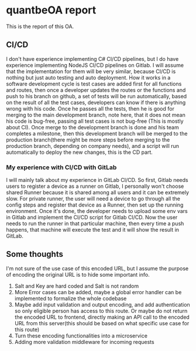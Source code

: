 # quantbeOA report
This is the report of this OA.

## CI/CD ##
I don't have experience implementing C# CI/CD pipelines, but I do have experience implementing NodeJS CI/CD pipelines on Gitlab. I will assume that the implementation for them will be very similar, because CI/CD is nothing but just auto testing and auto deployment. How it works in a software development cycle is test cases are added first for all functions and routes, then once a developer updates the routes or the functions and push to his branch on github, a set of tests will be run automatically, based on the result of all the test cases, developers can know if there is anything wrong with his code. Once he passes all the tests, then he is good for merging to the main development branch, note here, that it does not mean his code is bug-free, passing all test cases is not bug-free (This is mostly about CI). Once merge to the development branch is done and his team completes a milestone, then this development branch will be merged to the production branch(there might be more steps before merging to the production branch, depending on company needs), and a script will run automatically to deploy the new changes, this is the CD part. 

### My experience with CI/CD with GitLab ###
I will mainly talk about my experience in GitLab CI/CD. So first, Gitlab needs users to register a device as a runner on Gitlab, I personally won't choose shared Runner because it is shared among all users and it can be extremely slow. For private runner, the user will need a device to go through all the config steps and register that device as a Runner, then set up the running environment. Once it's done, the developer needs to upload some env vars in Gitlab and implement the CI/CD script for Gitlab CI/CD. Now the user needs to run the runner in that particular machine, then every time a push happens, that machine will execute the test and it will show the result in GitLab. 

## Some thoughts ##
I'm not sure of the use case of this encoded URL, but I assume the purpose of encoding the original URL is to hide some important info. 
1. Salt and Key are hard coded and Salt is not random
2. More Error cases can be added, maybe a global error handler can be implemented to formalize the whole codebase
3. Maybe add input validation and output encoding, and add authentication so only eligible person has access to this route. Or maybe do not return the encoded URL to frontend, directly making an API call to the encoded URL from this server(this should be based on what specific use case for this route)
4. Turn these encoding functionalities into a microservice
5. Adding more validation middleware for incoming requests
